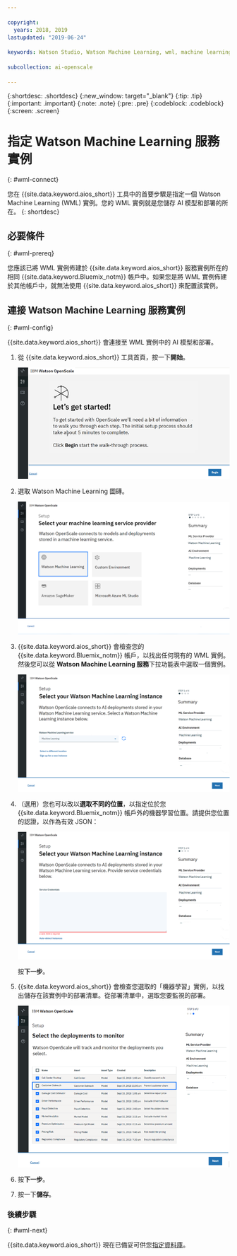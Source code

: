 ```yaml
---

copyright:
  years: 2018, 2019
lastupdated: "2019-06-24"

keywords: Watson Studio, Watson Machine Learning, wml, machine learning, services

subcollection: ai-openscale

---
```


{:shortdesc: .shortdesc}
{:new_window: target="_blank"}
{:tip: .tip}
{:important: .important}
{:note: .note}
{:pre: .pre}
{:codeblock: .codeblock}
{:screen: .screen}

# 指定 Watson Machine Learning 服務實例
{: #wml-connect}

您在 {{site.data.keyword.aios_short}} 工具中的首要步驟是指定一個 Watson Machine Learning (WML) 實例。您的 WML 實例就是您儲存 AI 模型和部署的所在。
{: shortdesc}

## 必要條件
{: #wml-prereq}

您應該已將 WML 實例佈建於 {{site.data.keyword.aios_short}} 服務實例所在的相同 {{site.data.keyword.Bluemix_notm}} 帳戶中。如果您是將 WML 實例佈建於其他帳戶中，就無法使用 {{site.data.keyword.aios_short}} 來配置該實例。

## 連接 Watson Machine Learning 服務實例
{: #wml-config}

{{site.data.keyword.aios_short}} 會連接至 WML 實例中的 AI 模型和部署。

1.  從 {{site.data.keyword.aios_short}} 工具首頁，按一下**開始**。

    ![首頁](images/gs-config-start.png)

2.  選取 Watson Machine Learning 圖磚。

    ![圖磚選擇](images/connect-wml.png)

3.  {{site.data.keyword.aios_short}} 會檢查您的 {{site.data.keyword.Bluemix_notm}} 帳戶，以找出任何現有的 WML 實例。然後您可以從 **Watson Machine Learning 服務**下拉功能表中選取一個實例。

    ![選取 WML 服務](images/gs-set-wml.png)

4.  （選用）您也可以改以**選取不同的位置**，以指定位於您 {{site.data.keyword.Bluemix_notm}} 帳戶外的機器學習位置。請提供您位置的認證，以作為有效 JSON：

    ![設定 WML 實例](images/gs-get-wml.png)

    按**下一步**。

5.  {{site.data.keyword.aios_short}} 會檢查您選取的「機器學習」實例，以找出儲存在該實例中的部署清單。從部署清單中，選取您要監視的部署。

    ![選取部署](images/gs-config-deploy.png)

6.  按**下一步**。
7.  按一下**儲存**。

### 後續步驟
{: #wml-next}

{{site.data.keyword.aios_short}} 現在已備妥可供您[指定資料庫](/docs/services/ai-openscale?topic=ai-openscale-connect-db)。
